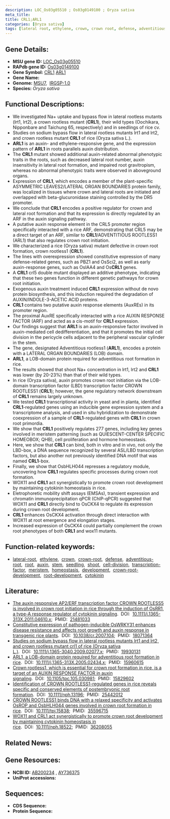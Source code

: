 ```yaml
---
description: LOC_Os03g05510 ; Os03g0149100 ; Oryza sativa
meta_title:
title: CRL1;ARL1
categories: [Oryza sativa]
tags: [lateral root, ethylene, crown, crown root, defense, adventitious root, root, auxin, stem, seedling, shoot, cell division, transcription factor, meristem, homeostasis, development, crown root development, root development, cytokinin]
---
```


## Gene Details:
- **MSU gene ID:** [LOC_Os03g05510](http://rice.uga.edu/cgi-bin/ORF_infopage.cgi?orf=LOC_Os03g05510)  
- **RAPdb gene ID:** [Os03g0149100](https://rapdb.dna.affrc.go.jp/locus/?name=Os03g0149100)  
- **Gene Symbol:** <u>CRL1</u>&nbsp;<u>ARL1</u>
- **Gene Name:**
- **Genome:**  [MSU7](http://rice.uga.edu/),&nbsp;&nbsp;[IRGSP-1.0](https://rapdb.dna.affrc.go.jp/download/irgsp1.html)
- **Species:** *Oryza sativa*

## Functional Descriptions:
   - We investigated Na+ uptake and bypass flow in lateral rootless mutants (lrt1, lrt2), a crown rootless mutant (**CRL1**), their wild types (Oochikara, Nipponbare and Taichung 65, respectively) and in seedlings of rice cv.
   - Studies on sodium bypass flow in lateral rootless mutants lrt1 and lrt2, and crown rootless mutant **CRL1** of rice (Oryza sativa L.).
   - **ARL1** is an auxin- and ethylene-responsive gene, and the expression pattern of **ARL1** in roots parallels auxin distribution.
   - The **CRL1** mutant showed additional auxin-related abnormal phenotypic traits in the roots, such as decreased lateral root number, auxin insensitivity in lateral root formation, and impaired root gravitropism, whereas no abnormal phenotypic traits were observed in aboveground organs.
   - Expression of **CRL1**, which encodes a member of the plant-specific ASYMMETRIC LEAVES2/LATERAL ORGAN BOUNDARIES protein family, was localized in tissues where crown and lateral roots are initiated and overlapped with beta-glucuronidase staining controlled by the DR5 promoter.
   - We conclude that **CRL1** encodes a positive regulator for crown and lateral root formation and that its expression is directly regulated by an ARF in the auxin signaling pathway.
   - A putative auxin response element in the CRL5 promoter region specifically interacted with a rice ARF, demonstrating that CRL5 may be a direct target of an ARF, similar to **CRL1**/ADVENTITIOUS ROOTLESS1 (ARL1) that also regulates crown root initiation.
   - We characterized a rice (Oryza sativa) mutant defective in crown root formation, crown rootless1 (**CRL1**).
   - The lines with overexpression showed constitutive expression of many defense-related genes, such as PBZ1 and OsSci2, as well as early auxin-response genes, such as OsIAA4 and Os**CRL1** genes.
   - A **CRL1** crl5 double mutant displayed an additive phenotype, indicating that these two genes function in different genetic pathways for crown root initiation.
   - Exogenous auxin treatment induced **CRL1** expression without de novo protein biosynthesis, and this induction required the degradation of AUXIN/INDOLE-3-ACETIC ACID proteins.
   - **CRL1** contains two putative auxin response elements (AuxREs) in its promoter region.
   - The proximal AuxRE specifically interacted with a rice AUXIN RESPONSE FACTOR (ARF) and acted as a cis-motif for **CRL1** expression.
   - Our findings suggest that **ARL1** is an auxin-responsive factor involved in auxin-mediated cell dedifferentiation, and that it promotes the initial cell division in the pericycle cells adjacent to the peripheral vascular cylinder in the stem.
   - The gene, designated Adventitious rootless1 (**ARL1**), encodes a protein with a LATERAL ORGAN BOUNDARIES (LOB) domain.
   - **ARL1**, a LOB-domain protein required for adventitious root formation in rice.
   - The results showed that shoot Na+ concentration in lrt1, lrt2 and **CRL1** was lower (by 20-23%) than that of their wild types.
   - In rice (Oryza sativa), auxin promotes crown root initiation via the LOB-domain transcription factor (LBD) transcription factor CROWN ROOTLESS1 (**CRL1**); however, the gene regulatory network downstream of **CRL1** remains largely unknown.
   - We tested **CRL1** transcriptional activity in yeast and in planta, identified **CRL1**-regulated genes using an inducible gene expression system and a transcriptome analysis, and used in situ hybridization to demonstrate coexpression of a sample of **CRL1**-regulated genes with **CRL1** in crown root primordia.
   - We show that **CRL1** positively regulates 277 genes, including key genes involved in meristem patterning (such as QUIESCENT-CENTER SPECIFIC HOMEOBOX; QHB), cell proliferation and hormone homeostasis.
   - Here, we show that **CRL1** can bind, both in vitro and in vivo, not only the LBD-box, a DNA sequence recognized by several ASL/LBD transcription factors, but also another not previously identified DNA motif that was named **CRL1**-box.
   - Finally, we show that OsbHLH044 represses a regulatory module, uncovering how **CRL1** regulates specific processes during crown root formation.
   - WOX11 and **CRL1** act synergistically to promote crown root development by maintaining cytokinin homeostasis in rice.
   - Eletrophoretic mobility shift assays (EMSAs), transient expression and chromatin immunoprecipitation qPCR (ChIP-qPCR) suggested that WOX11 and **CRL1** directly bind to OsCKX4 to regulate its expression during crown root development.
   - **CRL1** enhances OsCKX4 activation through direct interaction with WOX11 at root emergence and elongation stages.
   - Increased expression of OsCKX4 could partially complement the crown root phenotypes of both **CRL1** and wox11 mutants.

## Function-related keywords:
   - [lateral-root](/tags/lateral-root/),&nbsp;&nbsp;[ethylene](/tags/ethylene/),&nbsp;&nbsp;[crown](/tags/crown/),&nbsp;&nbsp;[crown-root](/tags/crown-root/),&nbsp;&nbsp;[defense](/tags/defense/),&nbsp;&nbsp;[adventitious-root](/tags/adventitious-root/),&nbsp;&nbsp;[root](/tags/root/),&nbsp;&nbsp;[auxin](/tags/auxin/),&nbsp;&nbsp;[stem](/tags/stem/),&nbsp;&nbsp;[seedling](/tags/seedling/),&nbsp;&nbsp;[shoot](/tags/shoot/),&nbsp;&nbsp;[cell-division](/tags/cell-division/),&nbsp;&nbsp;[transcription-factor](/tags/transcription-factor/),&nbsp;&nbsp;[meristem](/tags/meristem/),&nbsp;&nbsp;[homeostasis](/tags/homeostasis/),&nbsp;&nbsp;[development](/tags/development/),&nbsp;&nbsp;[crown-root-development](/tags/crown-root-development/),&nbsp;&nbsp;[root-development](/tags/root-development/),&nbsp;&nbsp;[cytokinin](/tags/cytokinin/)

## Literature:
   - [The auxin responsive AP2/ERF transcription factor CROWN ROOTLESS5 is involved in crown root initiation in rice through the induction of OsRR1, a type-A response regulator of cytokinin signaling](https://www.doi.org/10.1111/j.1365-313X.2011.04610.x).&nbsp;&nbsp;DOI:&nbsp;&nbsp;[10.1111/j.1365-313X.2011.04610.x](https://www.doi.org/10.1111/j.1365-313X.2011.04610.x);&nbsp;&nbsp;PMID:&nbsp;&nbsp;[21481033](https://pubmed.ncbi.nlm.nih.gov/21481033/)
   - [Constitutive expression of pathogen-inducible OsWRKY31 enhances disease resistance and affects root growth and auxin response in transgenic rice plants](https://www.doi.org/10.1038/cr.2007.104).&nbsp;&nbsp;DOI:&nbsp;&nbsp;[10.1038/cr.2007.104](https://www.doi.org/10.1038/cr.2007.104);&nbsp;&nbsp;PMID:&nbsp;&nbsp;[18071364](https://pubmed.ncbi.nlm.nih.gov/18071364/)
   - [Studies on sodium bypass flow in lateral rootless mutants lrt1 and lrt2, and crown rootless mutant crl1 of rice (Oryza sativa L.)](https://www.doi.org/10.1111/j.1365-3040.2009.02077.x).&nbsp;&nbsp;DOI:&nbsp;&nbsp;[10.1111/j.1365-3040.2009.02077.x](https://www.doi.org/10.1111/j.1365-3040.2009.02077.x);&nbsp;&nbsp;PMID:&nbsp;&nbsp;[19930131](https://pubmed.ncbi.nlm.nih.gov/19930131/)
   - [ARL1, a LOB-domain protein required for adventitious root formation in rice](https://www.doi.org/10.1111/j.1365-313X.2005.02434.x).&nbsp;&nbsp;DOI:&nbsp;&nbsp;[10.1111/j.1365-313X.2005.02434.x](https://www.doi.org/10.1111/j.1365-313X.2005.02434.x);&nbsp;&nbsp;PMID:&nbsp;&nbsp;[15960615](https://pubmed.ncbi.nlm.nih.gov/15960615/)
   - [Crown rootless1, which is essential for crown root formation in rice, is a target of an AUXIN RESPONSE FACTOR in auxin signaling](https://www.doi.org/10.1105/tpc.105.030981).&nbsp;&nbsp;DOI:&nbsp;&nbsp;[10.1105/tpc.105.030981](https://www.doi.org/10.1105/tpc.105.030981);&nbsp;&nbsp;PMID:&nbsp;&nbsp;[15829602](https://pubmed.ncbi.nlm.nih.gov/15829602/)
   - [Identification of CROWN ROOTLESS1-regulated genes in rice reveals specific and conserved elements of postembryonic root formation](https://www.doi.org/10.1111/nph.13196).&nbsp;&nbsp;DOI:&nbsp;&nbsp;[10.1111/nph.13196](https://www.doi.org/10.1111/nph.13196);&nbsp;&nbsp;PMID:&nbsp;&nbsp;[25442012](https://pubmed.ncbi.nlm.nih.gov/25442012/)
   - [CROWN ROOTLESS1 binds DNA with a relaxed specificity and activates OsROP and OsbHLH044 genes involved in crown root formation in rice](https://www.doi.org/10.1111/tpj.15838).&nbsp;&nbsp;DOI:&nbsp;&nbsp;[10.1111/tpj.15838](https://www.doi.org/10.1111/tpj.15838);&nbsp;&nbsp;PMID:&nbsp;&nbsp;[35596715](https://pubmed.ncbi.nlm.nih.gov/35596715/)
   - [WOX11 and CRL1 act synergistically to promote crown root development by maintaining cytokinin homeostasis in rice](https://www.doi.org/10.1111/nph.18522).&nbsp;&nbsp;DOI:&nbsp;&nbsp;[10.1111/nph.18522](https://www.doi.org/10.1111/nph.18522);&nbsp;&nbsp;PMID:&nbsp;&nbsp;[36208055](https://pubmed.ncbi.nlm.nih.gov/36208055/)

## Related News:

## Gene Resources:
- **NCBI ID:**  [AB200234](http://www.ncbi.nlm.nih.gov/nuccore/AB200234)&nbsp;,&nbsp;[AY736375](http://www.ncbi.nlm.nih.gov/nuccore/AY736375)
- **UniProt accessions:** [](https://www.uniprot.org/uniprotkb//entry)

## Sequences:
- **CDS Sequence:**
- **Protein Sequence:**
